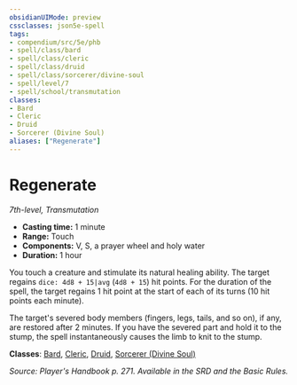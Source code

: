 ```yaml
---
obsidianUIMode: preview
cssclasses: json5e-spell
tags:
- compendium/src/5e/phb
- spell/class/bard
- spell/class/cleric
- spell/class/druid
- spell/class/sorcerer/divine-soul
- spell/level/7
- spell/school/transmutation
classes:
- Bard
- Cleric
- Druid
- Sorcerer (Divine Soul)
aliases: ["Regenerate"]
---
```

# Regenerate
*7th-level, Transmutation*  

- **Casting time:** 1 minute
- **Range:** Touch
- **Components:** V, S, a prayer wheel and holy water
- **Duration:** 1 hour

You touch a creature and stimulate its natural healing ability. The target regains `dice: 4d8 + 15|avg` (`4d8 + 15`) hit points. For the duration of the spell, the target regains 1 hit point at the start of each of its turns (10 hit points each minute).

The target's severed body members (fingers, legs, tails, and so on), if any, are restored after 2 minutes. If you have the severed part and hold it to the stump, the spell instantaneously causes the limb to knit to the stump.

**Classes**: [Bard](4-Resources/Compendium/classes/bard.md), [Cleric](4-Resources/Compendium/classes/cleric.md), [Druid](4-Resources/Compendium/classes/druid.md), [Sorcerer (Divine Soul)](4-Resources/Compendium/classes/sorcerer-divine-soul-xge.md)

*Source: Player's Handbook p. 271. Available in the SRD and the Basic Rules.*